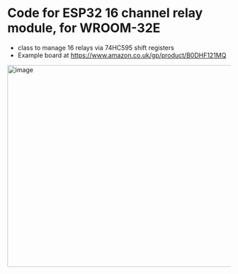 # Code for ESP32 16 channel relay module, for WROOM-32E

- class to manage 16 relays via 74HC595 shift registers
- Example board at https://www.amazon.co.uk/gp/product/B0DHF121MQ

<img width="1199" height="456" alt="image" src="https://github.com/user-attachments/assets/f31b0d58-5c58-4544-80e9-ac1b7e99bab8" />
